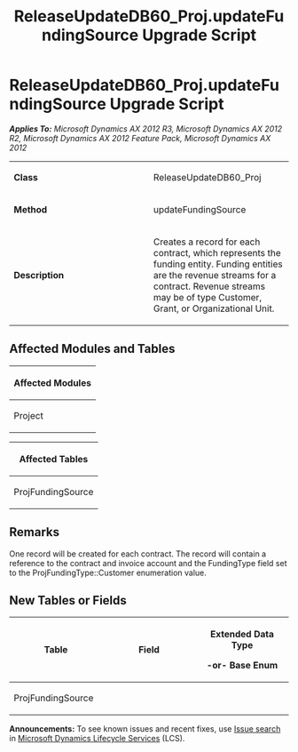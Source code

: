 ﻿---
title: ReleaseUpdateDB60_Proj.updateFundingSource Upgrade Script
TOCTitle: ReleaseUpdateDB60_Proj.updateFundingSource Upgrade Script
ms:assetid: f9bf11b5-a072-a9cb-84d4-c55c3dd95ed2
ms:mtpsurl: https://msdn.microsoft.com/en-us/library/JJ720075(v=AX.60)
ms:contentKeyID: 49712381
ms.date: 05/18/2015
mtps_version: v=AX.60
---

# ReleaseUpdateDB60\_Proj.updateFundingSource Upgrade Script 


_**Applies To:** Microsoft Dynamics AX 2012 R3, Microsoft Dynamics AX 2012 R2, Microsoft Dynamics AX 2012 Feature Pack, Microsoft Dynamics AX 2012_

<table>
<colgroup>
<col style="width: 50%" />
<col style="width: 50%" />
</colgroup>
<tbody>
<tr class="odd">
<td><p><strong>Class</strong></p></td>
<td><p>ReleaseUpdateDB60_Proj</p></td>
</tr>
<tr class="even">
<td><p><strong>Method</strong></p></td>
<td><p>updateFundingSource</p></td>
</tr>
<tr class="odd">
<td><p><strong>Description</strong></p></td>
<td><p>Creates a record for each contract, which represents the funding entity. Funding entities are the revenue streams for a contract. Revenue streams may be of type Customer, Grant, or Organizational Unit.</p></td>
</tr>
</tbody>
</table>


## Affected Modules and Tables

<table>
<colgroup>
<col style="width: 100%" />
</colgroup>
<thead>
<tr class="header">
<th><p>Affected Modules</p></th>
</tr>
</thead>
<tbody>
<tr class="odd">
<td><p>Project</p></td>
</tr>
</tbody>
</table>


<table>
<colgroup>
<col style="width: 100%" />
</colgroup>
<thead>
<tr class="header">
<th><p>Affected Tables</p></th>
</tr>
</thead>
<tbody>
<tr class="odd">
<td><p>ProjFundingSource</p></td>
</tr>
</tbody>
</table>


## Remarks

One record will be created for each contract. The record will contain a reference to the contract and invoice account and the FundingType field set to the ProjFundingType::Customer enumeration value.

## New Tables or Fields

<table>
<colgroup>
<col style="width: 33%" />
<col style="width: 33%" />
<col style="width: 33%" />
</colgroup>
<thead>
<tr class="header">
<th><p>Table</p></th>
<th><p>Field</p></th>
<th><p>Extended Data Type</p>
<p>-or- Base Enum</p></th>
</tr>
</thead>
<tbody>
<tr class="odd">
<td><p>ProjFundingSource</p></td>
<td><p></p></td>
<td><p></p></td>
</tr>
</tbody>
</table>

  
**Announcements:** To see known issues and recent fixes, use [Issue search](http://go.microsoft.com/fwlink/?linkid=389258) in [Microsoft Dynamics Lifecycle Services](http://go.microsoft.com/fwlink/?linkid=306505) (LCS).

